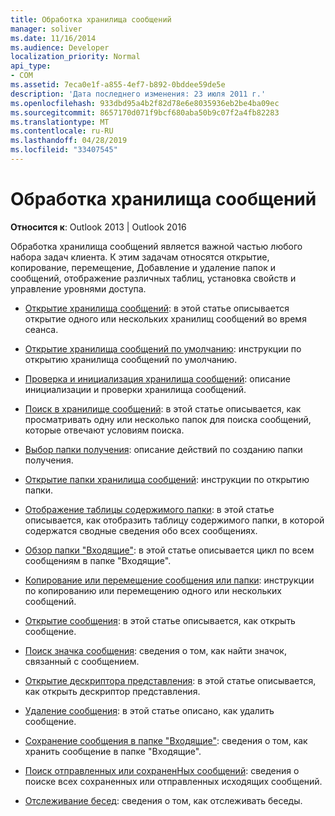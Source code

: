 ```yaml
---
title: Обработка хранилища сообщений
manager: soliver
ms.date: 11/16/2014
ms.audience: Developer
localization_priority: Normal
api_type:
- COM
ms.assetid: 7eca0e1f-a855-4ef7-b892-0bddee59de5e
description: 'Дата последнего изменения: 23 июля 2011 г.'
ms.openlocfilehash: 933dbd95a4b2f82d78e6e8035936eb2be4ba09ec
ms.sourcegitcommit: 8657170d071f9bcf680aba50b9c07f2a4fb82283
ms.translationtype: MT
ms.contentlocale: ru-RU
ms.lasthandoff: 04/28/2019
ms.locfileid: "33407545"
---
```

# <a name="handling-a-message-store"></a>Обработка хранилища сообщений
  
**Относится к**: Outlook 2013 | Outlook 2016 
  
Обработка хранилища сообщений является важной частью любого набора задач клиента. К этим задачам относятся открытие, копирование, перемещение, Добавление и удаление папок и сообщений, отображение различных таблиц, установка свойств и управление уровнями доступа.

- [Открытие хранилища сообщений](opening-a-message-store.md): в этой статье описывается открытие одного или нескольких хранилищ сообщений во время сеанса.
    
- [Открытие хранилища сообщений по умолчанию](opening-the-default-message-store.md): инструкции по открытию хранилища сообщений по умолчанию.
    
- [Проверка и инициализация хранилища сообщений](validating-and-initializing-a-message-store.md): описание инициализации и проверки хранилища сообщений.
    
- [Поиск в хранилище сообщений](searching-a-message-store.md): в этой статье описывается, как просматривать одну или несколько папок для поиска сообщений, которые отвечают условиям поиска.
    
- [Выбор папки получения](selecting-a-receive-folder.md): описание действий по созданию папки получения.
    
- [Открытие папки хранилища сообщений](opening-a-message-store-folder.md): инструкции по открытию папки.
    
- [Отображение таблицы содержимого папки](displaying-a-folder-contents-table.md): в этой статье описывается, как отобразить таблицу содержимого папки, в которой содержатся сводные сведения обо всех сообщениях.
    
- [Обзор папки "Входящие"](traversing-the-inbox-folder.md): в этой статье описывается цикл по всем сообщениям в папке "Входящие".
    
- [Копирование или перемещение сообщения или папки](copying-or-moving-a-message-or-a-folder.md): инструкции по копированию или перемещению одного или нескольких сообщений.
    
- [Открытие сообщения](opening-a-message.md): в этой статье описывается, как открыть сообщение.
    
- [Поиск значка сообщения](finding-the-icon-for-a-message.md): сведения о том, как найти значок, связанный с сообщением.
    
- [Открытие дескриптора представления](opening-a-view-descriptor.md): в этой статье описывается, как открыть дескриптор представления.
    
- [Удаление сообщения](deleting-a-message.md): в этой статье описано, как удалить сообщение.
    
- [Сохранение сообщения в папке "Входящие"](saving-a-message-in-the-inbox.md): сведения о том, как хранить сообщение в папке "Входящие".
    
- [Поиск отправленных или сохраненНых сообщений](finding-sent-or-saved-messages.md): сведения о поиске всех сохраненных или отправленных исходящих сообщений.
    
- [Отслеживание бесед](tracking-conversations.md): сведения о том, как отслеживать беседы.
    

